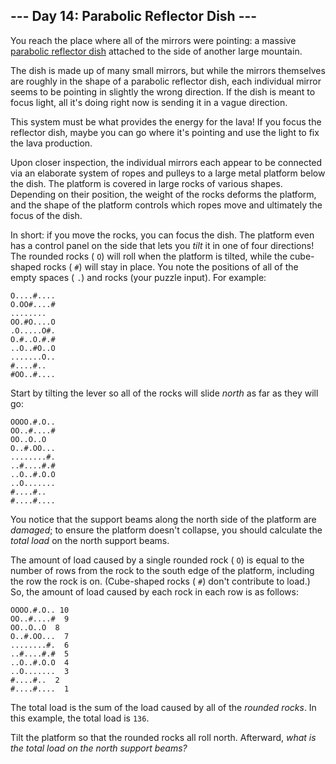 ##  \-\-\- Day 14: Parabolic Reflector Dish ---

You reach the place where all of the mirrors were pointing: a massive [parabolic reflector dish](https://en.wikipedia.org/wiki/Parabolic_reflector) attached to the side of another large mountain.

The dish is made up of many small mirrors, but while the mirrors themselves are roughly in the shape of a parabolic reflector dish, each individual mirror seems to be pointing in slightly the wrong direction. If the dish is meant to focus light, all it's doing right now is sending it in a vague direction.

This system must be what provides the energy for the lava! If you focus the reflector dish, maybe you can go where it's pointing and use the light to fix the lava production.

Upon closer inspection, the individual mirrors each appear to be connected via an elaborate system of ropes and pulleys to a large metal platform below the dish. The platform is covered in large rocks of various shapes. Depending on their position, the weight of the rocks deforms the platform, and the shape of the platform controls which ropes move and ultimately the focus of the dish.

In short: if you move the rocks, you can focus the dish. The platform even has a control panel on the side that lets you _tilt_ it in one of four directions! The rounded rocks ( `O`) will roll when the platform is tilted, while the cube-shaped rocks ( `#`) will stay in place. You note the positions of all of the empty spaces ( `.`) and rocks (your puzzle input). For example:

```
O....#....
O.OO#....#
........
OO.#O....O
.O.....O#.
O.#..O.#.#
..O..#O..O
.......O..
#....#..
#OO..#....

```

Start by tilting the lever so all of the rocks will slide _north_ as far as they will go:

```
OOOO.#.O..
OO..#....#
OO..O..O
O..#.OO...
........#.
..#....#.#
..O..#.O.O
..O.......
#....#..
#....#....

```

You notice that the support beams along the north side of the platform are _damaged_; to ensure the platform doesn't collapse, you should calculate the _total load_ on the north support beams.

The amount of load caused by a single rounded rock ( `O`) is equal to the number of rows from the rock to the south edge of the platform, including the row the rock is on. (Cube-shaped rocks ( `#`) don't contribute to load.) So, the amount of load caused by each rock in each row is as follows:

```
OOOO.#.O.. 10
OO..#....#  9
OO..O..O  8
O..#.OO...  7
........#.  6
..#....#.#  5
..O..#.O.O  4
..O.......  3
#....#..  2
#....#....  1

```

The total load is the sum of the load caused by all of the _rounded rocks_. In this example, the total load is `136`.

Tilt the platform so that the rounded rocks all roll north. Afterward, _what is the total load on the north support beams?_

